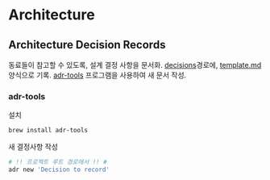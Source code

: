 # Architecture

## Architecture Decision Records

동료들이 참고할 수 있도록, 설계 결정 사항을 문서화.
[decisions](decisions/)경로에, [template.md](decisions/templates/template.md) 양식으로 기록.
[adr-tools](https://github.com/npryce/adr-tools) 프로그램을 사용하여 새 문서 작성.

### adr-tools

설치

```sh
brew install adr-tools
```

새 결정사항 작성

```sh
# !! 프로젝트 루트 경로에서 !! #
adr new 'Decision to record'
```
